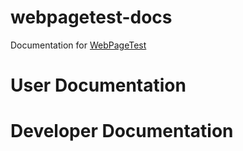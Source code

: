 # webpagetest-docs
Documentation for [WebPageTest](https://github.com/WPO-Foundation/webpagetest)

# User Documentation

# Developer Documentation
